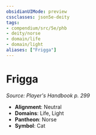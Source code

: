 ```yaml
---
obsidianUIMode: preview
cssclasses: json5e-deity
tags:
- compendium/src/5e/phb
- deity/norse
- domain/life
- domain/light
aliases: ["Frigga"]
---
```

# Frigga
*Source: Player's Handbook p. 299* 

- **Alignment**: Neutral
- **Domains**: Life, Light
- **Pantheon**: Norse
- **Symbol**: Cat